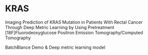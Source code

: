 # KRAS
Imaging Prediction of KRAS Mutation in Patients With Rectal Cancer Through Deep Metric Learning by Using Pretreatment [18F]Fluorodeoxyglucose Positron Emission Tomography/Computed Tomography


BatchBlance Demo & Deep metric learning model

